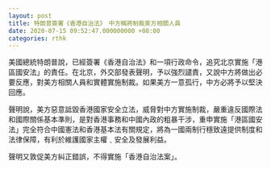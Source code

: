 ```yaml
---
layout: post
title: 特朗普簽署《香港自治法》　中方稱將制裁美方相關人員
date: 2020-07-15 09:52:47.000000000 +08:00
categories: rthk
---
```


美國總統特朗普說，已經簽署《香港自治法》和一項行政命令，追究北京實施「港區國安法」的責任。在北京，外交部發表聲明，予以強烈譴責，又說中方將做出必要反應，對美方相關人員和實體實施制裁。如果美方一意孤行，中方必將予以堅決回應。

聲明說，美方惡意詆毀香港國家安全立法，威脅對中方實施制裁，嚴重違反國際法和國際關係基本準則，是對香港事務和中國內政的粗暴干涉，重申實施「港區國安法」完全符合中國憲法和香港基本法有關規定，將為一國兩制行穩致遠提供制度和法律保障，有利於維護國家主權﹑安全及發展利益。

聲明又敦促美方糾正錯誤，不得實施「香港自治法案」。
